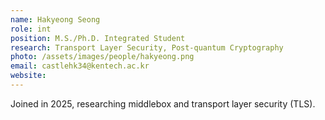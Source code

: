 ```yaml
---
name: Hakyeong Seong
role: int
position: M.S./Ph.D. Integrated Student
research: Transport Layer Security, Post-quantum Cryptography
photo: /assets/images/people/hakyeong.png
email: castlehk34@kentech.ac.kr
website:
---
```

Joined in 2025, researching middlebox and transport layer security (TLS).

